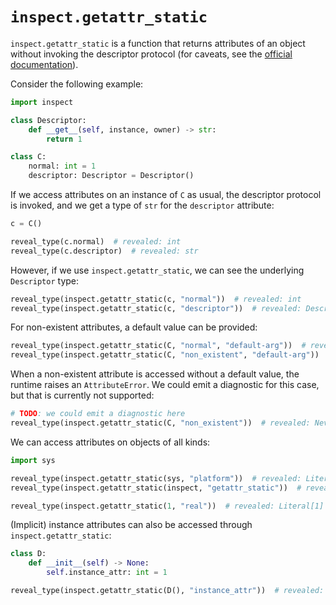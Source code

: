 # `inspect.getattr_static`

`inspect.getattr_static` is a function that returns attributes of an object without invoking the
descriptor protocol (for caveats, see the [official documentation]).

Consider the following example:

```py
import inspect

class Descriptor:
    def __get__(self, instance, owner) -> str:
        return 1

class C:
    normal: int = 1
    descriptor: Descriptor = Descriptor()
```

If we access attributes on an instance of `C` as usual, the descriptor protocol is invoked, and we
get a type of `str` for the `descriptor` attribute:

```py
c = C()

reveal_type(c.normal)  # revealed: int
reveal_type(c.descriptor)  # revealed: str
```

However, if we use `inspect.getattr_static`, we can see the underlying `Descriptor` type:

```py
reveal_type(inspect.getattr_static(c, "normal"))  # revealed: int
reveal_type(inspect.getattr_static(c, "descriptor"))  # revealed: Descriptor
```

For non-existent attributes, a default value can be provided:

```py
reveal_type(inspect.getattr_static(C, "normal", "default-arg"))  # revealed: int
reveal_type(inspect.getattr_static(C, "non_existent", "default-arg"))  # revealed: Literal["default-arg"]
```

When a non-existent attribute is accessed without a default value, the runtime raises an
`AttributeError`. We could emit a diagnostic for this case, but that is currently not supported:

```py
# TODO: we could emit a diagnostic here
reveal_type(inspect.getattr_static(C, "non_existent"))  # revealed: Never
```

We can access attributes on objects of all kinds:

```py
import sys

reveal_type(inspect.getattr_static(sys, "platform"))  # revealed: LiteralString
reveal_type(inspect.getattr_static(inspect, "getattr_static"))  # revealed: Literal[getattr_static]

reveal_type(inspect.getattr_static(1, "real"))  # revealed: Literal[1]
```

(Implicit) instance attributes can also be accessed through `inspect.getattr_static`:

```py
class D:
    def __init__(self) -> None:
        self.instance_attr: int = 1

reveal_type(inspect.getattr_static(D(), "instance_attr"))  # revealed: int
```

[official documentation]: https://docs.python.org/3/library/inspect.html#inspect.getattr_static
